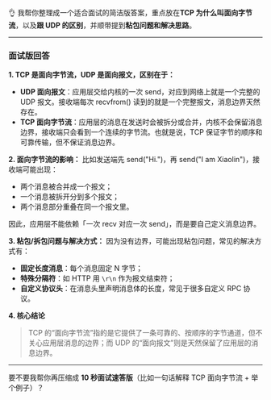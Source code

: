 👌 我帮你整理成一个适合面试的简洁版答案，重点放在**TCP 为什么叫面向字节流**，以及**跟 UDP 的区别**，并顺带提到**粘包问题和解决思路**。

---

### 面试版回答

**1. TCP 是面向字节流，UDP 是面向报文，区别在于：**

* **UDP 面向报文**：应用层交给内核的一次 send，对应到网络上就是一个完整的 UDP 报文。接收端每次 recvfrom() 读到的就是一个完整报文，消息边界天然存在。
* **TCP 面向字节流**：应用层的消息在发送时会被拆分或合并，内核不会保留消息边界，接收端只会看到一个连续的字节流。也就是说，TCP 保证字节的顺序和可靠传输，但不保证消息边界。

**2. 面向字节流的影响：**
比如发送端先 send("Hi.")，再 send("I am Xiaolin")，接收端可能出现：

* 两个消息被合并成一个报文；
* 一个消息被拆开分到多个报文；
* 两个消息部分重叠在同一个报文里。

因此，应用层不能依赖「一次 recv 对应一次 send」，而是要自己定义消息边界。

**3. 粘包/拆包问题与解决方式：**
因为没有边界，可能出现粘包问题，常见的解决方式有：

* **固定长度消息**：每个消息固定 N 字节；
* **特殊分隔符**：如 HTTP 用 `\r\n` 作为报文结束符；
* **自定义协议头**：在消息头里声明消息体的长度，常见于很多自定义 RPC 协议。

**4. 核心结论**

> TCP 的“面向字节流”指的是它提供了一条可靠的、按顺序的字节通道，但不关心应用层消息的边界；而 UDP 的“面向报文”则是天然保留了应用层的消息边界。

---

要不要我帮你再压缩成 **10 秒面试速答版**（比如一句话解释 TCP 面向字节流 + 举个例子）？
